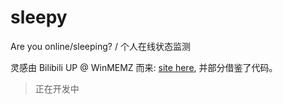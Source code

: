 # sleepy

Are you online/sleeping? / 个人在线状态监测

灵感由 Bilibili UP @ WinMEMZ 而来: [site here](https://maao.cc/sleepy/), 并部分借鉴了代码。

> 正在开发中